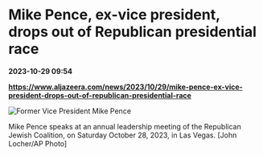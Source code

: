 # Mike Pence, ex-vice president, drops out of Republican presidential race

**2023-10-29 09:54**

**https://www.aljazeera.com/news/2023/10/29/mike-pence-ex-vice-president-drops-out-of-republican-presidential-race**

![Former Vice President Mike Pence](https://www.aljazeera.com/wp-content/uploads/2023/10/AP23301670181364-1698572619.jpg?resize=770%2C513&quality=80)

Mike Pence speaks at an annual leadership meeting of the Republican Jewish Coalition, on Saturday October 28, 2023, in Las Vegas. \[John Locher/AP Photo\]